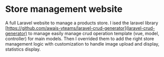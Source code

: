 # Store management website

A full Laravel website to manage a products store.
I ised the laravel library [https://github.com/awais-vteams/laravel-crud-generator](laravel-crud-generator) to manage easily manage crud operation template (vue, model, controller) for main models. Then I overrided them to add the right store management logic with customization to handle image upload and display, statistics display.
